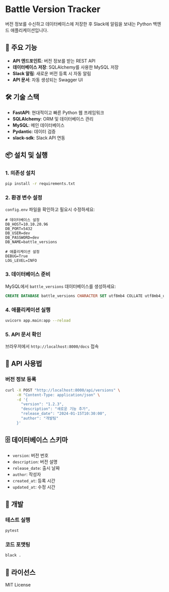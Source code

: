 # Battle Version Tracker

버전 정보를 수신하고 데이터베이스에 저장한 후 Slack에 알림을 보내는 Python 백엔드 애플리케이션입니다.

## 🚀 주요 기능

- **API 엔드포인트**: 버전 정보를 받는 REST API
- **데이터베이스 저장**: SQLAlchemy를 사용한 MySQL 저장
- **Slack 알림**: 새로운 버전 등록 시 자동 알림
- **API 문서**: 자동 생성되는 Swagger UI

## 🛠 기술 스택

- **FastAPI**: 현대적이고 빠른 Python 웹 프레임워크
- **SQLAlchemy**: ORM 및 데이터베이스 관리
- **MySQL**: 메인 데이터베이스
- **Pydantic**: 데이터 검증
- **slack-sdk**: Slack API 연동

## 📦 설치 및 실행

### 1. 의존성 설치
```bash
pip install -r requirements.txt
```

### 2. 환경 변수 설정
`config.env` 파일을 확인하고 필요시 수정하세요:
```
# 데이터베이스 설정
DB_HOST=10.10.20.96
DB_PORT=5432
DB_USER=dev
DB_PASSWORD=dev
DB_NAME=battle_versions

# 애플리케이션 설정
DEBUG=True
LOG_LEVEL=INFO
```

### 3. 데이터베이스 준비
MySQL에서 `battle_versions` 데이터베이스를 생성하세요:
```sql
CREATE DATABASE battle_versions CHARACTER SET utf8mb4 COLLATE utf8mb4_unicode_ci;
```

### 4. 애플리케이션 실행
```bash
uvicorn app.main:app --reload
```

### 5. API 문서 확인
브라우저에서 `http://localhost:8000/docs` 접속

## 📡 API 사용법

### 버전 정보 등록
```bash
curl -X POST "http://localhost:8000/api/versions" \
     -H "Content-Type: application/json" \
     -d '{
       "version": "1.2.3",
       "description": "새로운 기능 추가",
       "release_date": "2024-01-15T10:30:00",
       "author": "개발팀"
     }'
```

## 🗄 데이터베이스 스키마

- `version`: 버전 번호
- `description`: 버전 설명
- `release_date`: 출시 날짜
- `author`: 작성자
- `created_at`: 등록 시간
- `updated_at`: 수정 시간

## 🔧 개발

### 테스트 실행
```bash
pytest
```

### 코드 포맷팅
```bash
black .
```

## 📝 라이선스

MIT License 